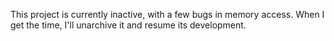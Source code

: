 This project is currently inactive, with a few bugs in memory access. When I get the time, I'll unarchive it and resume its development.
